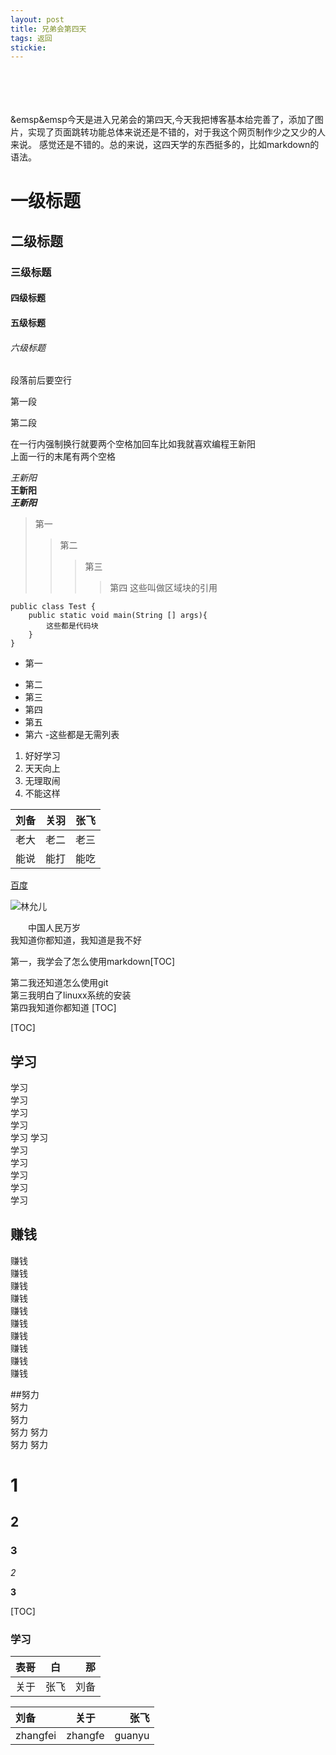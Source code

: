 ```yaml
---
layout: post
title: 兄弟会第四天
tags: 返回
stickie: 
---
```








<br>
<br>
<br>

<br>
&emsp&emsp今天是进入兄弟会的第四天,今天我把博客基本给完善了，添加了图片，实现了页面跳转功能总体来说还是不错的，对于我这个网页制作少之又少的人来说。
感觉还是不错的。总的来说，这四天学的东西挺多的，比如markdown的语法。

# 一级标题

## 二级标题

### 三级标题

#### 四级标题

#### 五级标题

###### 六级标题

段落前后要空行

第一段

第二段

在一行内强制换行就要两个空格加回车比如我就喜欢编程王新阳  
上面一行的末尾有两个空格

*王新阳*  
**王新阳**  
***王新阳***  
>第一
>>第二
>>>第三
>>>>第四
这些叫做区域块的引用  

    public class Test {
        public static void main(String [] args){
            这些都是代码块
        }
    }  
    

+ 第一
- 第二  
- 第三
- 第四
- 第五
-  第六
-这些都是无需列表  
1. 好好学习
2. 天天向上
3. 无理取闹
4. 不能这样  


|刘备|关羽|张飞 |
|:---|:---:|---:|   
|老大|老二|老三|  
|能说|能打|能吃|

[百度](http://www.baidu.com)  

![林允儿](https://ss0.bdstatic.com/70cFvHSh_Q1YnxGkpoWK1HF6hhy/it/u=2048305836,1091962122&fm=26&gp=0.jpg)





&emsp;&emsp;中国人民万岁  
我知道你都知道，我知道是我不好  



第一，我学会了怎么使用markdown[TOC]  

第二我还知道怎么使用git  
第三我明白了linuxx系统的安装  
第四我知道你都知道 [TOC]



[TOC]  




## 学习  
学习  
学习  
学习  
学习  
学习 
学习  
学习  
学习  
学习  
学习  
学习  

## 赚钱  
赚钱  
赚钱  
赚钱  
赚钱  
赚钱  
赚钱  
赚钱  
赚钱  
赚钱  
赚钱  




##努力  
努力  
努力  
努力
努力  
努力
努力 











































# 1  
## 2  
### 3  
*2*  

**3**




[TOC]




### 学习













































|表哥|白|那|  
|:---|:---:|---:|
|关于|张飞|刘备|
























刘备|关于|张飞
:----|:----:|----:   
zhangfei|zhangfe|guanyu

